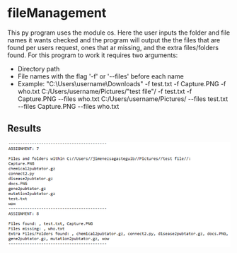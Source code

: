 # fileManagement
This py program uses the module os. Here the user inputs the folder and file names it wants checked and the program will output the the files that are found per users request, ones that ar missing, and the extra files/folders found. For this program to work it requires two arguments: 
* Directory path
* File names with the flag '-f' or '--files' before each name
* Example: "C:\\Users\\username\\Downloads" -f test.txt -f Capture.PNG -f who.txt
            C:/Users/username/Pictures/"test file"/ -f test.txt -f Capture.PNG --files who.txt
            C:/Users/username/Pictures/ --files test.txt --files Capture.PNG --files who.txt
            
            
## Results
![example](example.PNG)
